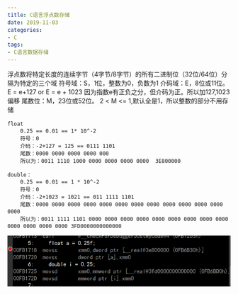 ```yaml
---
title: C语言浮点数存储
date: 2019-11-03
categories: 
- C
tags: 
- C语言数据存储
---
```


浮点数将特定长度的连续字节（4字节/8字节）的所有二进制位（32位/64位）分隔为特定的三个域
符号域：S，1位，整数为0，负数为1
介码域：E，8位或11位。E = e+127 or E = e + 1023 因为指数e有正负之分，但介码为正。所以加127,1023偏移
尾数位：M，23位或52位。	2 < M <= 1,默认全是1，所以整数的部分不用存储

		

```
float
	0.25 == 0.01 == 1* 10^-2
	符号：0
	介码：-2+127 = 125 == 0111 1101
	尾数：0000 0000 0000 0000 000
	所以为：0011 1110 1000 0000 0000 0000 0000	3E800000
```
```
double：
	0.25 == 0.01 == 1 * 10^-2
	符号：0
	介码：-2+1023 = 1021 == 011 1111 1101
	尾数：0000 0000 0000 0000 0000 0000 0000 0000 0000 0000 0000 0000 0000
	所以为：0011 1111 1101 0000 0000 0000 0000 0000 0000 0000 0000 0000 0000 0000 0000 0000 3FD0000000000000
```
![C代码反汇编展示](/images/cc/floatAnddouble.png)